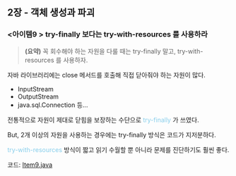 ## 2장 - 객체 생성과 파괴

### <아이템9 > try-finally 보다는 try-with-resources 를 사용하라

> **(요약)** 꼭 회수해야 하는 자원을 다룰 때는 try-finally 말고, try-with-resources 를 사용하자.

자바 라이브러리에는 close 메서드를 호출해 직접 닫아줘야 하는 자원이 많다.

- InputStream
- OutputStream
- java.sql.Connection 등...

전통적으로 자원이 제대로 닫힘을 보장하는 수단으로 <span style="color:skyblue">try-finally</span> 가 쓰였다.

But, 2개 이상의 자원을 사용하는 경우에는 try-finally 방식은 코드가 지저분하다.

<span style="color:skyblue">try-with-resources</span> 방식이 짧고 읽기 수월할 뿐 아니라 문제를 진단하기도 훨씬 좋다.

코드: [Item9.java](https://github.com/ziippy/EffectiveJava/blob/master/src/chapter2/item9/Item9.java)




